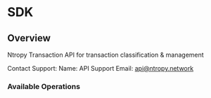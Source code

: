 # SDK

## Overview

Ntropy Transaction API for transaction classification & management

Contact Support:
 Name: API Support
 Email: api@ntropy.network

### Available Operations

